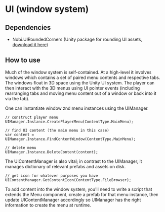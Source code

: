 # UI (window system)

## Dependencies
* Nobi.UIRoundedCorners (Unity package for rounding UI assets, [download it here](https://github.com/kirevdokimov/Unity-UI-Rounded-Corners))

## How to use

Much of the window system is self-contained. At a high-level it involves windows which contains a set of paired menu contents and respective tabs. The windows float in 3D space using the Unity UI system. The player can then interact with the 3D menus using UI pointer events (including rearranging tabs and moving menu content out of a window or back into it via the tab).

One can instantiate window znd menu instances using the UIManager.

```
// construct player menu
UIManager.Instance.CreatePlayerMenu(ContentType.MainMenu);

// find UI content (the main menu in this case)
var content = UIManager.Instance.FindContentWindow(ContentType.MainMenu);

// delete menu
UIManager.Instance.DeleteContent(content);
```

The UIContentManager is also vital; in contrast to the UIManager, it manages dictionary of relevant prefabs and assets on disk.

```
// get icon for whatever purposes you have
UIContentManager.GetContentIcon(ContentType.FileBrowser);
```

To add content into the window system, you'll need to write a script that extends the Menu component, create a prefab for that menu instance, then update UIContentManager accordingly so UIManager has the right information to create the menu at runtime.